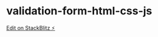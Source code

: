 # validation-form-html-css-js

[Edit on StackBlitz ⚡️](https://stackblitz.com/edit/web-platform-7hbr6v)